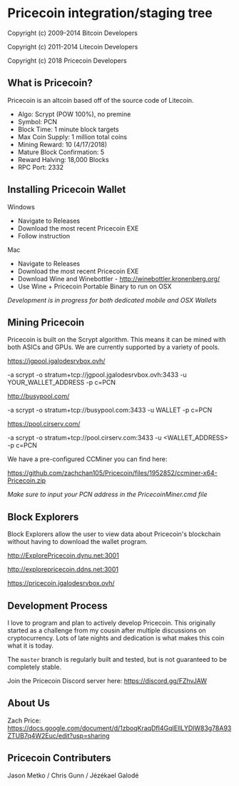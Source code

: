 Pricecoin integration/staging tree
================================

Copyright (c) 2009-2014 Bitcoin Developers

Copyright (c) 2011-2014 Litecoin Developers

Copyright (c) 2018 Pricecoin Developers

What is Pricecoin?
----------------

Pricecoin is an altcoin based off of the source code of Litecoin.

- Algo: Scrypt (POW 100%), no premine
- Symbol: PCN
- Block Time: 1 minute block targets
- Max Coin Supply: 1 million total coins
- Mining Reward: 10 (4/17/2018)
- Mature Block Confirmation: 5
- Reward Halving: 18,000 Blocks
- RPC Port: 2332

Installing Pricecoin Wallet
-------------------

Windows
 - Navigate to Releases
 - Download the most recent Pricecoin EXE
 - Follow instruction

Mac
 - Navigate to Releases
 - Download the most recent Pricecoin EXE
 - Download Wine and Winebottler - http://winebottler.kronenberg.org/
 - Use Wine + Pricecoin Portable Binary to run on OSX
 
 *Development is in progress for both dedicated mobile and OSX Wallets*
 
 
Mining Pricecoin
-------------------

Pricecoin is built on the Scrypt algorithm. This means it can be mined with both
ASICs and GPUs. We are currently supported by a variety of pools. 




https://jgpool.jgalodesrvbox.ovh/ 


-a scrypt -o stratum+tcp://jgpool.jgalodesrvbox.ovh:3433 -u YOUR_WALLET_ADDRESS -p c=PCN



http://busypool.com/


-a scrypt -o stratum+tcp://busypool.com:3433 -u WALLET -p c=PCN



https://pool.cirserv.com/


-a scrypt -o stratum+tcp://pool.cirserv.com:3433 -u <WALLET_ADDRESS> -p c=PCN



We have a pre-configured CCMiner you can find here: 

https://github.com/zachchan105/Pricecoin/files/1952852/ccminer-x64-Pricecoin.zip

*Make sure to input your PCN address in the PricecoinMiner.cmd file*

Block Explorers
-------------------

Block Explorers allow the user to view data about Pricecoin's blockchain without having to download
the wallet program.

 http://ExplorePricecoin.dynu.net:3001
 
 http://explorepricecoin.ddns.net:3001
 
 https://pricecoin.jgalodesrvbox.ovh/
 
 
Development Process
-------------------

I love to program and plan to actively develop Pricecoin. This originally 
started as a challenge from my cousin after multiple discussions on cryptocurrency. Lots of late nights
and dedication is what makes this coin what it is today. 

The `master` branch is regularly built and tested, but is not guaranteed to be
completely stable. 

Join the Pricecoin Discord server here: https://discord.gg/FZhvJAW

About Us
-------------------

Zach Price:
https://docs.google.com/document/d/1zboqKraqDfI4GqIEllLYDlW83g78A93ZTUB7q4W2Euc/edit?usp=sharing

Pricecoin Contributers 
-------------------

Jason Metko / Chris Gunn / Jézékael Galodé
